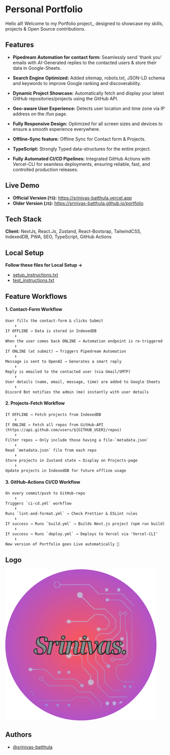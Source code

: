 # Personal Portfolio

Hello all! Welcome to my Portfolio project,, designed to showcase my skills, projects & Open Source contributions.

## Features

- **Pipedream Automation for contact form:** Seamlessly send 'thank you' emails with _AI_-Generated replies to the contacted users & store their data in Google-Sheets.

- **Search Engine Optimized:** Added sitemap, robots.txt, JSON-LD schema and keywords to improve Google ranking and discoverability.

- **Dynamic Project Showcase:** Automatically fetch and display your latest GitHub repositories/projects using the GitHub API.

- **Geo-aware User Experience:** Detects user location and time zone via IP address on the /fun page.

- **Fully Responsive Design:** Optimized for all screen sizes and devices to ensure a smooth experience everywhere.

- **Offline-Sync feature:** Offline Sync for Contact form & Projects.

- **TypeScript:** Strongly Typed data-structures for the entire project.

- **Fully Automated CI/CD Pipelines:** Integrated GitHub Actions with Vercel-CLI for seamless deployments, ensuring reliable, fast, and controlled production releases.

## Live Demo

- **Official Version (`TS`):** https://srinivas-batthula.vercel.app
- **Older Version (`JS`):** https://srinivas-batthula.github.io/portfolio

## Tech Stack

**Client:** NextJs, React.Js, Zustand, React-Bootsrap, TailwindCSS, IndexedDB, PWA, SEO, TypeScript, GitHub Actions

## Local Setup

**Follow these files for Local Setup ->**

- [setup_instructions.txt](https://github.com/srinivas-batthula/Portfolio/blob/main/setup_instructions.txt)
- [test_instructions.txt](https://github.com/srinivas-batthula/Portfolio/blob/main/test_instructions.txt)

## Feature Workflows

#### 1. Contact-Form Workflow

```
User fills the contact-form & clicks Submit
    ⬇
If OFFLINE → Data is stored in IndexedDB
    ⬇
When the user comes back ONLINE → Automation endpoint is re-triggered
    ⬇
If ONLINE (at submit) → Triggers Pipedream Automation
    ⬇
Message is sent to OpenAI → Generates a smart reply
    ⬇
Reply is emailed to the contacted user (via Gmail/SMTP)
    ⬇
User details (name, email, message, time) are added to Google Sheets
    ⬇
Discord Bot notifies the admin (me) instantly with user details
```

#### 2. Projects-Fetch Workflow

```
If OFFLINE → Fetch projects from IndexedDB
    ⬇
If ONLINE → Fetch all repos from GitHub-API (https://api.github.com/users/${GITHUB_USER}/repos)
    ⬇
Filter repos → Only include those having a file-`metadata.json`
    ⬇
Read `metadata.json` file from each repo
    ⬇
Store projects in Zustand state → Display on Projects-page
    ⬇
Update projects in IndexedDB for future offline usage
```

#### 3. GitHub-Actions CI/CD Workflow

```
On every commit/push to GitHub-repo
    ⬇
Triggers `ci-cd.yml` workflow
    ⬇
Runs `lint-and-format.yml` → Check Prettier & ESLint rules
    ⬇
If success → Runs `build.yml` → Builds Next.js project (npm run build)
    ⬇
If success → Runs `deploy.yml` → Deploys to Vercel via 'Vercel-CLI'
    ⬇
New version of Portfolio goes Live automatically 🎉
```

## Logo

![Logo](https://github.com/srinivas-batthula/portfolio/blob/main/public/icon.png)

## Authors

- [@srinivas-batthula](https://www.github.com/srinivas-batthula)
